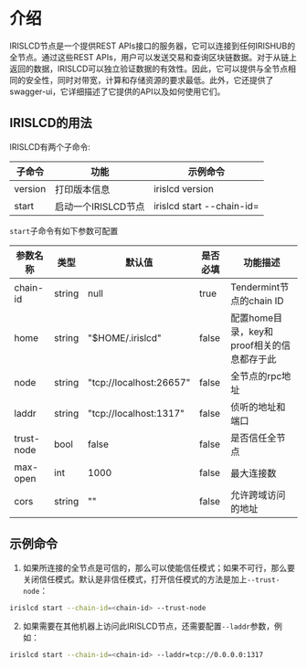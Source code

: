# 介绍

IRISLCD节点是一个提供REST APIs接口的服务器，它可以连接到任何IRISHUB的全节点。通过这些REST APIs，用户可以发送交易和查询区块链数据。对于从链上返回的数据，IRISLCD可以独立验证数据的有效性。因此，它可以提供与全节点相同的安全性，同时对带宽，计算和存储资源的要求最低。此外，它还提供了swagger-ui，它详细描述了它提供的API以及如何使用它们。

## IRISLCD的用法

IRISLCD有两个子命令:

| 子命令      | 功能                 | 示例命令 |
| --------------- | --------------------------- | --------------- |
| version         | 打印版本信息   | irislcd version |
| start           | 启动一个IRISLCD节点  | irislcd start --chain-id=<chain-id> |

`start`子命令有如下参数可配置

| 参数名称        | 类型      | 默认值                 | 是否必填 | 功能描述                                          |
| --------------- | --------- | ----------------------- | -------- | ---------------------------------------------------- |
| chain-id        | string    | null                    | true     | Tendermint节点的chain ID |
| home            | string    | "$HOME/.irislcd"        | false    | 配置home目录，key和proof相关的信息都存于此 |
| node            | string    | "tcp://localhost:26657" | false    | 全节点的rpc地址 |
| laddr           | string    | "tcp://localhost:1317"  | false    | 侦听的地址和端口 |
| trust-node      | bool      | false                   | false    | 是否信任全节点 |
| max-open        | int       | 1000                    | false    | 最大连接数 |
| cors            | string    | ""                      | false    | 允许跨域访问的地址 |

## 示例命令

1. 如果所连接的全节点是可信的，那么可以使能信任模式；如果不可行，那么要关闭信任模式。默认是非信任模式，打开信任模式的方法是加上`--trust-node`：
```bash
irislcd start --chain-id=<chain-id> --trust-node
```

2. 如果需要在其他机器上访问此IRISLCD节点，还需要配置`--laddr`参数，例如：
```bash
irislcd start --chain-id=<chain-id> --laddr=tcp://0.0.0.0:1317
```